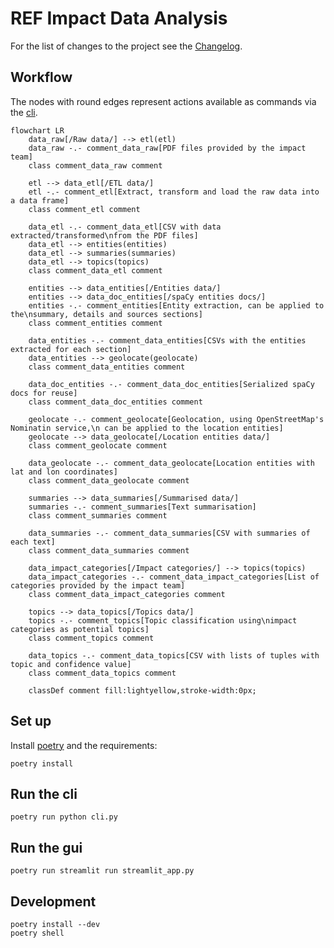 # REF Impact Data Analysis

For the list of changes to the project see the [Changelog](CHANGELOG.md).

## Workflow

The nodes with round edges represent actions available as commands via the [cli](#run-the-cli).

```mermaid
flowchart LR
    data_raw[/Raw data/] --> etl(etl)
    data_raw -.- comment_data_raw[PDF files provided by the impact team]
    class comment_data_raw comment

    etl --> data_etl[/ETL data/]
    etl -.- comment_etl[Extract, transform and load the raw data into a data frame]
    class comment_etl comment

    data_etl -.- comment_data_etl[CSV with data extracted/transformed\nfrom the PDF files]
    data_etl --> entities(entities)
    data_etl --> summaries(summaries)
    data_etl --> topics(topics)
    class comment_data_etl comment

    entities --> data_entities[/Entities data/]
    entities --> data_doc_entities[/spaCy entities docs/]
    entities -.- comment_entities[Entity extraction, can be applied to the\nsummary, details and sources sections]
    class comment_entities comment

    data_entities -.- comment_data_entities[CSVs with the entities extracted for each section]
    data_entities --> geolocate(geolocate)
    class comment_data_entities comment

    data_doc_entities -.- comment_data_doc_entities[Serialized spaCy docs for reuse]
    class comment_data_doc_entities comment

    geolocate -.- comment_geolocate[Geolocation, using OpenStreetMap's Nominatin service,\n can be applied to the location entities]
    geolocate --> data_geolocate[/Location entities data/]
    class comment_geolocate comment

    data_geolocate -.- comment_data_geolocate[Location entities with lat and lon coordinates]
    class comment_data_geolocate comment

    summaries --> data_summaries[/Summarised data/]
    summaries -.- comment_summaries[Text summarisation]
    class comment_summaries comment

    data_summaries -.- comment_data_summaries[CSV with summaries of each text]
    class comment_data_summaries comment

    data_impact_categories[/Impact categories/] --> topics(topics)
    data_impact_categories -.- comment_data_impact_categories[List of categories provided by the impact team]
    class comment_data_impact_categories comment

    topics --> data_topics[/Topics data/]
    topics -.- comment_topics[Topic classification using\nimpact categories as potential topics]
    class comment_topics comment

    data_topics -.- comment_data_topics[CSV with lists of tuples with topic and confidence value]
    class comment_data_topics comment

    classDef comment fill:lightyellow,stroke-width:0px;
```

## Set up

Install [poetry](https://python-poetry.org/docs/#installation) and the requirements:

    poetry install

## Run the cli

    poetry run python cli.py

## Run the gui

    poetry run streamlit run streamlit_app.py

## Development

    poetry install --dev
    poetry shell
